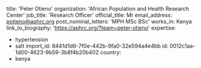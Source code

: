 title: 'Peter Otieno'
organization: 'African Population and Health Research Center'
job_title: 'Research Officer'
official_title: Mr
email_address: potieno@aphrc.org
post_nominal_letters: 'MPH MSc BSc'
works_in: Kenya
link_to_biography: 'https://aphrc.org/?team=peter-otieno'
expertise:
  - hypertension
  - salt
import_id: 8441d1d6-7f0e-442b-9fa0-32e594a4e4bb
id: 0012c1aa-1d00-4623-9b59-3b8f4b20b402
country:
  - kenya
